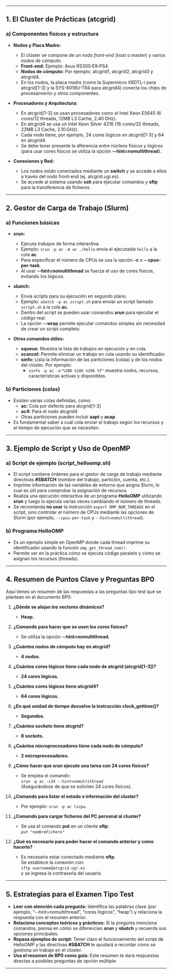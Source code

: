 
---

## 1. El Cluster de Prácticas (atcgrid)

### a) Componentes físicos y estructura  
- **Nodos y Placa Madre:**  
  - El clúster se compone de un *nodo front-end* (host o master) y varios *nodos de cómputo*.  
  - **Front-end:** Ejemplo: Asus RS300‐E9‐PS4.  
  - **Nodos de cómputo:** Por ejemplo, atcgrid1, atcgrid2, atcgrid3 y atcgrid4.  
  - En los nodos, la placa madre (como la Supermicro X8DTL-i para atcgrid[1-3] y la SYS-6019U-TR4 para atcgrid4) conecta los chips de procesamiento y otros componentes.

- **Procesadores y Arquitectura:**  
  - En atcgrid[1-3] se usan procesadores como el Intel Xeon E5645 (6 cores/12 threads, 12MB L3 Cache, 2.40 GHz).  
  - En atcgrid4 se usa un Intel Xeon Silver 4216 (16 cores/32 threads, 22MB L3 Cache, 2.10 GHz).  
  - Cada nodo tiene, por ejemplo, 24 cores lógicos en atcgrid[1-3] y 64 en atcgrid4.  
  - Se debe tener presente la diferencia entre núcleos físicos y lógicos (para usar cores físicos se utiliza la opción **--hint=nomultithread**).

- **Conexiones y Red:**  
  - Los nodos están conectados mediante un **switch** y se accede a ellos a través del nodo front-end (ej. atcgrid.ugr.es).  
  - Se accede al sistema usando **ssh** para ejecutar comandos y **sftp** para la transferencia de ficheros.

---

## 2. Gestor de Carga de Trabajo (Slurm)

### a) Funciones básicas  
- **srun:**  
  - Ejecuta trabajos de forma interactiva.  
  - Ejemplo: `srun -p ac -A ac ./hello` envía el ejecutable `hello` a la cola **ac**.  
  - Para especificar el número de CPUs se usa la opción **-c** o **--cpus-per-task**.  
  - Al usar **--hint=nomultithread** se fuerza el uso de cores físicos, evitando los lógicos.

- **sbatch:**  
  - Envía scripts para su ejecución en segundo plano.  
  - Ejemplo: `sbatch -p ac script.sh` para enviar un script llamado `script.sh` a la cola **ac**.  
  - Dentro del script se pueden usar comandos **srun** para ejecutar el código real.
  - La opción **--wrap** permite ejecutar comandos simples sin necesidad de crear un script completo.

- **Otros comandos útiles:**  
  - **squeue:** Muestra la lista de trabajos en ejecución y en cola.  
  - **scancel:** Permite eliminar un trabajo en cola usando su identificador.  
  - **sinfo:** Lista la información de las particiones (colas) y de los nodos del clúster. Por ejemplo:  
    - `sinfo -p ac -o"%10D %10G %20b %f"` muestra nodos, recursos, características activas y disponibles.

### b) Particiones (colas)  
- Existen varias colas definidas, como:  
  - **ac:** Cola por defecto para atcgrid[1-3]  
  - **ac4:** Para el nodo atcgrid4  
  - Otras particiones pueden incluir **aapt** y **acap**.  
- Es fundamental saber a cuál cola enviar el trabajo según los recursos y el tiempo de ejecución que se necesiten.

---

## 3. Ejemplo de Script y Uso de OpenMP

### a) Script de ejemplo (script_helloomp.sh)  
- El script contiene órdenes para el gestor de carga de trabajo mediante directivas **#SBATCH** (nombre del trabajo, partición, cuenta, etc.).  
- Imprime información de las variables de entorno que asigna Slurm, lo cual es útil para comprobar la asignación de recursos.  
- Realiza una ejecución interactiva de un programa **HelloOMP** utilizando **srun** y luego lo ejecuta varias veces cambiando el número de threads.  
- Se recomienda **no usar** la instrucción `export OMP_NUM_THREADS` en el script, sino controlar el número de CPUs mediante las opciones de Slurm (por ejemplo, `--cpus-per-task` y `--hint=nomultithread`).

### b) Programa HelloOMP  
- Es un ejemplo simple en OpenMP donde cada thread imprime su identificador usando la función `omp_get_thread_num()`.  
- Permite ver en la práctica cómo se ejecuta código paralelo y cómo se asignan los recursos (threads).

---

## 4. Resumen de Puntos Clave y Preguntas BP0

Aquí tienes un resumen de las respuestas a las preguntas tipo test que se plantean en el documento BP0:

1. **¿Dónde se alojan los vectores dinámicos?**  
   - **Heap.**

2. **¿Comando para hacer que se usen los cores físicos?**  
   - Se utiliza la opción **--hint=nomultithread**.

3. **¿Cuántos nodos de cómputo hay en atcgrid?**  
   - **4 nodos.**

4. **¿Cuántos cores lógicos tiene cada nodo de atcgrid (atcgrid[1-3])?**  
   - **24 cores lógicos.**

5. **¿Cuántos cores lógicos tiene atcgrid4?**  
   - **64 cores lógicos.**

6. **¿En qué unidad de tiempo devuelve la instrucción clock_gettime()?**  
   - **Segundos.**

7. **¿Cuántos sockets tiene atcgrid?**  
   - **8 sockets.**

8. **¿Cuántos microprocesadores tiene cada nodo de cómputo?**  
   - **2 microprocesadores.**

9. **¿Cómo hacer que srun ejecute una tarea con 24 cores físicos?**  
   - Se emplea el comando:  
     `srun -p ac -c24 --hint=nomultithread`  
     (Asegurándose de que se soliciten 24 cores físicos).

10. **¿Comando para listar el estado e información del cluster?**  
    - Por ejemplo: `srun -p ac lscpu`.

11. **¿Comando para cargar ficheros del PC personal al cluster?**  
    - Se usa el comando **put** en un cliente **sftp**:  
      `put "nombreFichero"`

12. **¿Qué es necesario para poder hacer el comando anterior y cómo hacerlo?**  
    - Es necesario estar conectado mediante **sftp**.  
      Se establece la conexión con:  
      `sftp username@atcgrid.ugr.es`  
      y se ingresa la contraseña del usuario.

---

## 5. Estrategias para el Examen Tipo Test

- **Leer con atención cada pregunta:** Identifica las palabras clave (por ejemplo, “--hint=nomultithread”, “cores lógicos”, “heap”) y relaciona la respuesta con el resumen anterior.
- **Relaciona conceptos teóricos y prácticos:** Si la pregunta menciona comandos, piensa en cómo se diferencian **srun** y **sbatch** y recuerda sus opciones principales.
- **Repasa ejemplos de script:** Tener claro el funcionamiento del script de HelloOMP y las directivas **#SBATCH** te ayudará a recordar cómo se gestiona un trabajo en el clúster.
- **Usa el resumen de BP0 como guía:** Este resumen te dará respuestas directas a posibles preguntas de opción múltiple.

---
